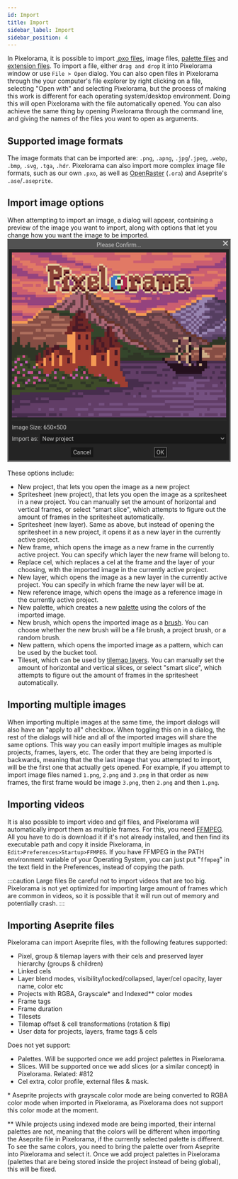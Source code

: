```yaml
---
id: Import
title: Import
sidebar_label: Import
sidebar_position: 4
---
```


In Pixelorama, it is possible to import [.pxo files](../concepts/project/#pxo-files), image files, [palette files](palettes) and [extension files](../extension_system/extension_basics). To import a file, either `drag and drop` it into Pixelorama window or use `File > Open` dialog. You can also open files in Pixelorama through the your computer's file explorer by right clicking on a file, selecting "Open with" and selecting Pixelorama, but the process of making this work is different for each operating system/desktop environment. Doing this will open Pixelorama with the file automatically opened. You can also achieve the same thing by opening Pixelorama through the command line, and giving the names of the files you want to open as arguments.

## Supported image formats
The image formats that can be imported are: `.png`, `.apng`, `.jpg`/`.jpeg`, `.webp`, `.bmp`, `.svg`, `.tga`, `.hdr`. Pixelorama can also import more complex image file formats, such as our own `.pxo`, as well as [OpenRaster](https://www.openraster.org/) (`.ora`) and Aseprite's `.ase`/`.aseprite`.

## Import image options
When attempting to import an image, a dialog will appear, containing a preview of the image you want to import, along with options that let you change how you want the image to be imported.
![Import image dialog](../../static/img/import_options_dialog.png)

These options include:
- New project, that lets you open the image as a new project
- Spritesheet (new project), that lets you open the image as a spritesheet in a new project. You can manually set the amount of horizontal and vertical frames, or select "smart slice", which attempts to figure out the amount of frames in the spritesheet automatically.
- Spritesheet (new layer). Same as above, but instead of opening the spritesheet in a new project, it opens it as a new layer in the currently active project.
- New frame, which opens the image as a new frame in the currently active project. You can specify which layer the new frame will belong to.
- Replace cel, which replaces a cel at the frame and the layer of your choosing, with the imported image in the currently active project.
- New layer, which opens the image as a new layer in the currently active project. You can specify in which frame the new layer will be at.
- New reference image, which opens the image as a reference image in the currently active project.
- New palette, which creates a new [palette](palettes) using the colors of the imported image.
- New brush, which opens the imported image as a [brush](../concepts/brush). You can choose whether the new brush will be a file brush, a project brush, or a random brush.
- New pattern, which opens the imported image as a pattern, which can be used by the bucket tool.
- Tileset, which can be used by [tilemap layers](tilemaps). You can manually set the amount of horizontal and vertical slices, or select "smart slice", which attempts to figure out the amount of frames in the spritesheet automatically.

## Importing multiple images
When importing multiple images at the same time, the import dialogs will also have an "apply to all" checkbox. When toggling this on in a dialog, the rest of the dialogs will hide and all of the imported images will share the same options. This way you can easily import multiple images as multiple projects, frames, layers, etc. The order that they are being imported is backwards, meaning that the the last image that you attempted to import, will be the first one that actually gets opened. For example, if you attempt to import image files named `1.png`, `2.png` and `3.png` in that order as new frames, the first frame would be image `3.png`, then `2.png` and then `1.png`.

## Importing videos
It is also possible to import video and gif files, and Pixelorama will automatically import them as multiple frames. For this, you need [FFMPEG](https://ffmpeg.org/). All you have to do is download it if it's not already installed, and then find its executable path and copy it inside Pixelorama, in `Edit>Preferences>Startup>FFMPEG`. If you have FFMPEG in the PATH environment variable of your Operating System, you can just put "`ffmpeg`" in the text field in the Preferences, instead of copying the path.

:::caution Large files
Be careful not to import videos that are too big. Pixelorama is not yet optimized for importing large amount of frames which are common in videos, so it is possible that it will run out of memory and potentially crash.
:::

## Importing Aseprite files
Pixelorama can import Aseprite files, with the following features supported:
- Pixel, group & tilemap layers with their cels and preserved layer hierarchy (groups & children)
- Linked cels
- Layer blend modes, visibility/locked/collapsed, layer/cel opacity, layer name, color etc
- Projects with RGBA, Grayscale* and Indexed** color modes
- Frame tags
- Frame duration
- Tilesets
- Tilemap offset & cell transformations (rotation & flip)
- User data for projects, layers, frame tags & cels

Does not yet support:
- Palettes. Will be supported once we add project palettes in Pixelorama.
- Slices. Will be supported once we add slices (or a similar concept) in Pixelorama. Related: #812
- Cel extra, color profile, external files & mask.

\* Aseprite projects with grayscale color mode are being converted to RGBA color mode when imported in Pixelorama, as Pixelorama does not support this color mode at the moment.

** While projects using indexed mode are being imported, their internal palettes are not, meaning that the colors will be different when importing the Aseprite file in Pixelorama, if the currently selected palette is different. To see the same colors, you need to bring the palette over from Aseprite into Pixelorama and select it. Once we add project palettes in Pixelorama (palettes that are being stored inside the project instead of being global), this will be fixed.